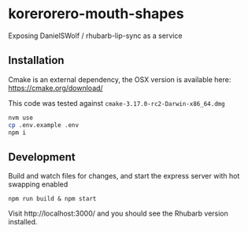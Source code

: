 # korerorero-mouth-shapes

Exposing DanielSWolf / rhubarb-lip-sync as a service

## Installation

Cmake is an external dependency, the OSX version is available here: https://cmake.org/download/

This code was tested against `cmake-3.17.0-rc2-Darwin-x86_64.dmg`

```bash
nvm use
cp .env.example .env 
npm i
```

## Development

Build and watch files for changes, and start the express server with hot swapping enabled

```
npm run build & npm start
```

Visit http://localhost:3000/ and you should see the Rhubarb version installed.
